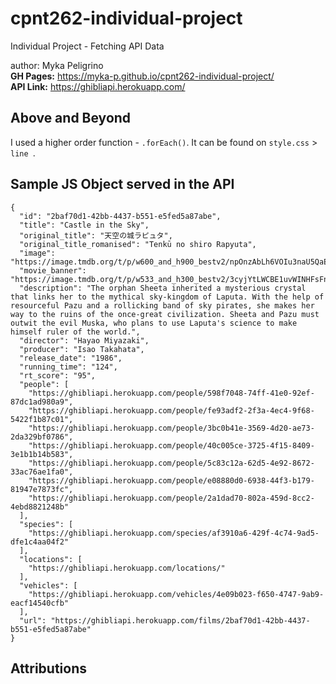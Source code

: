 # cpnt262-individual-project
Individual Project - Fetching API Data  

author: Myka Peligrino  
**GH Pages:** https://myka-p.github.io/cpnt262-individual-project/  
**API Link:** https://ghibliapi.herokuapp.com/

## Above and Beyond   
I used a higher order function - `.forEach()`. It can be found on `style.css` > `line `.

## Sample JS Object served in the API  
```
{
  "id": "2baf70d1-42bb-4437-b551-e5fed5a87abe",
  "title": "Castle in the Sky",
  "original_title": "天空の城ラピュタ",
  "original_title_romanised": "Tenkū no shiro Rapyuta",
  "image": "https://image.tmdb.org/t/p/w600_and_h900_bestv2/npOnzAbLh6VOIu3naU5QaEcTepo.jpg",
  "movie_banner": "https://image.tmdb.org/t/p/w533_and_h300_bestv2/3cyjYtLWCBE1uvWINHFsFnE8LUK.jpg",
  "description": "The orphan Sheeta inherited a mysterious crystal that links her to the mythical sky-kingdom of Laputa. With the help of resourceful Pazu and a rollicking band of sky pirates, she makes her way to the ruins of the once-great civilization. Sheeta and Pazu must outwit the evil Muska, who plans to use Laputa's science to make himself ruler of the world.",
  "director": "Hayao Miyazaki",
  "producer": "Isao Takahata",
  "release_date": "1986",
  "running_time": "124",
  "rt_score": "95",
  "people": [
    "https://ghibliapi.herokuapp.com/people/598f7048-74ff-41e0-92ef-87dc1ad980a9",
    "https://ghibliapi.herokuapp.com/people/fe93adf2-2f3a-4ec4-9f68-5422f1b87c01",
    "https://ghibliapi.herokuapp.com/people/3bc0b41e-3569-4d20-ae73-2da329bf0786",
    "https://ghibliapi.herokuapp.com/people/40c005ce-3725-4f15-8409-3e1b1b14b583",
    "https://ghibliapi.herokuapp.com/people/5c83c12a-62d5-4e92-8672-33ac76ae1fa0",
    "https://ghibliapi.herokuapp.com/people/e08880d0-6938-44f3-b179-81947e7873fc",
    "https://ghibliapi.herokuapp.com/people/2a1dad70-802a-459d-8cc2-4ebd8821248b"
  ],
  "species": [
    "https://ghibliapi.herokuapp.com/species/af3910a6-429f-4c74-9ad5-dfe1c4aa04f2"
  ],
  "locations": [
    "https://ghibliapi.herokuapp.com/locations/"
  ],
  "vehicles": [
    "https://ghibliapi.herokuapp.com/vehicles/4e09b023-f650-4747-9ab9-eacf14540cfb"
  ],
  "url": "https://ghibliapi.herokuapp.com/films/2baf70d1-42bb-4437-b551-e5fed5a87abe"
}
```

## Attributions
